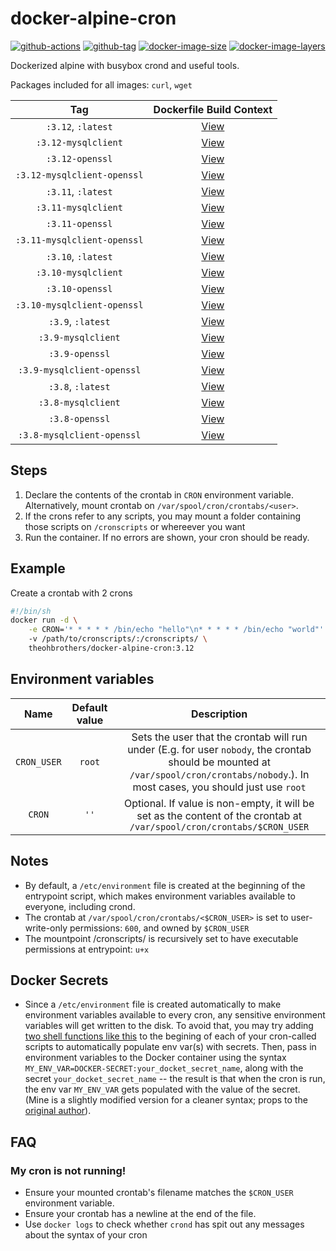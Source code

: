 # docker-alpine-cron

[![github-actions](https://github.com/theohbrothers/docker-alpine-cron/workflows/ci-master-pr/badge.svg)](https://github.com/theohbrothers/docker-alpine-cron/actions)
[![github-tag](https://img.shields.io/github/tag/theohbrothers/docker-alpine-cron)](https://github.com/theohbrothers/docker-alpine-cron/releases/)
[![docker-image-size](https://img.shields.io/microbadger/image-size/theohbrothers/docker-alpine-cron/latest)](https://hub.docker.com/r/theohbrothers/docker-alpine-cron)
[![docker-image-layers](https://img.shields.io/microbadger/layers/theohbrothers/docker-alpine-cron/latest)](https://hub.docker.com/r/theohbrothers/docker-alpine-cron)

Dockerized alpine with busybox crond and useful tools.

Packages included for all images: `curl`, `wget`

| Tag | Dockerfile Build Context |
|:-------:|:---------:|
| `:3.12`, `:latest` | [View](variants/3.12 ) |
| `:3.12-mysqlclient` | [View](variants/3.12-mysqlclient ) |
| `:3.12-openssl` | [View](variants/3.12-openssl ) |
| `:3.12-mysqlclient-openssl` | [View](variants/3.12-mysqlclient-openssl ) |
| `:3.11`, `:latest` | [View](variants/3.11 ) |
| `:3.11-mysqlclient` | [View](variants/3.11-mysqlclient ) |
| `:3.11-openssl` | [View](variants/3.11-openssl ) |
| `:3.11-mysqlclient-openssl` | [View](variants/3.11-mysqlclient-openssl ) |
| `:3.10`, `:latest` | [View](variants/3.10 ) |
| `:3.10-mysqlclient` | [View](variants/3.10-mysqlclient ) |
| `:3.10-openssl` | [View](variants/3.10-openssl ) |
| `:3.10-mysqlclient-openssl` | [View](variants/3.10-mysqlclient-openssl ) |
| `:3.9`, `:latest` | [View](variants/3.9 ) |
| `:3.9-mysqlclient` | [View](variants/3.9-mysqlclient ) |
| `:3.9-openssl` | [View](variants/3.9-openssl ) |
| `:3.9-mysqlclient-openssl` | [View](variants/3.9-mysqlclient-openssl ) |
| `:3.8`, `:latest` | [View](variants/3.8 ) |
| `:3.8-mysqlclient` | [View](variants/3.8-mysqlclient ) |
| `:3.8-openssl` | [View](variants/3.8-openssl ) |
| `:3.8-mysqlclient-openssl` | [View](variants/3.8-mysqlclient-openssl ) |

## Steps

1. Declare the contents of the crontab in `CRON` environment variable. Alternatively, mount crontab on `/var/spool/cron/crontabs/<user>`.
2. If the crons refer to any scripts, you may mount a folder containing those scripts on `/cronscripts` or whereever you want
3. Run the container. If no errors are shown, your cron should be ready.

## Example

Create a crontab with 2 crons

```sh
#!/bin/sh
docker run -d \
    -e CRON='* * * * * /bin/echo "hello"\n* * * * * /bin/echo "world"'
    -v /path/to/cronscripts/:/cronscripts/ \
    theohbrothers/docker-alpine-cron:3.12
```

## Environment variables

| Name | Default value | Description
|:-------:|:---------------:|:---------:|
| `CRON_USER` | `root` | Sets the user that the crontab will run under (E.g. for user `nobody`, the crontab should be mounted at `/var/spool/cron/crontabs/nobody`.). In most cases, you should just use `root`
| `CRON` | `''` | Optional. If value is non-empty, it will be set as the content of the crontab at `/var/spool/cron/crontabs/$CRON_USER`

## Notes

- By default, a `/etc/environment` file is created at the beginning of the entrypoint script, which makes environment variables available to everyone, including crond.
- The crontab at `/var/spool/cron/crontabs/<$CRON_USER>` is set to user-write-only permissions: `600`, and owned by `$CRON_USER`
- The mountpoint /cronscripts/ is recursively set to have executable permissions at entrypoint: `u+x`

## Docker Secrets

- Since a `/etc/environment` file is created automatically to make environment variables available to every cron, any sensitive environment variables will get written to the disk. To avoid that, you may try adding [two shell functions like this](https://gitlab.com/theohbrothers/hlstatsxce-perl/blob/master/variants/alpine/cron/docker-entrypoint.sh) to the begining of each of your cron-called scripts to automatically populate env var(s) with secrets. Then, pass in environment variables to the Docker container using the syntax `MY_ENV_VAR=DOCKER-SECRET:your_docket_secret_name`, along with the secret `your_docket_secret_name` -- the result is that when the cron is run, the env var `MY_ENV_VAR` gets populated with the value of the secret. (Mine is a slightly modified version for a cleaner syntax; props to the [original author](https://gist.github.com/bvis/b78c1e0841cfd2437f03e20c1ee059fe#file-env_secrets_expand-sh)).

## FAQ

### My cron is not running!

- Ensure your mounted crontab's filename matches the `$CRON_USER` environment variable.
- Ensure your crontab has a newline at the end of the file.
- Use `docker logs` to check whether `crond` has spit out any messages about the syntax of your cron
